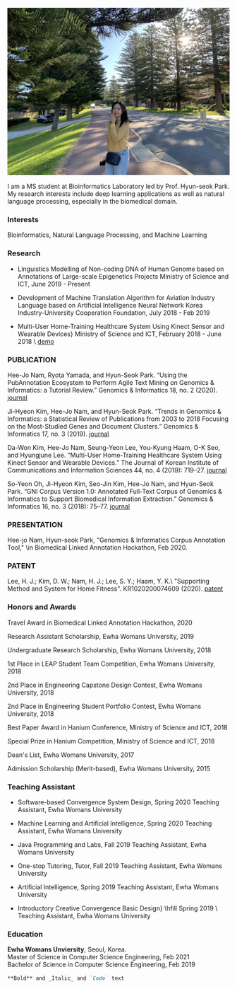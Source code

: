 ![Image](./img/main.png)

I am a MS student at Bioinformatics Laboratory led by Prof. Hyun-seok Park.   
My research interests include deep learning applications as well as natural language processing, especially in the biomedical domain.

### Interests

Bioinformatics, Natural Language Processing, and Machine Learning

### Research

- Linguistics Modelling of Non-coding DNA of Human Genome based on Annotations of Large-scale Epigenetics Projects 
Ministry of Science and ICT, June 2019 - Present

- Development of Machine Translation Algorithm for Aviation Industry Language based on Artificial Intelligence Neural Network 
Korea Industry-University Cooperation Foundation, July 2018 - Feb 2019

- Multi-User Home-Training Healthcare System Using Kinect Sensor and Wearable Devices} 
Ministry of Science and ICT, February 2018 - June 2018 \\ [demo](https://www.youtube.com/watch?v=v5fK2L9En_w)

### PUBLICATION

Hee-Jo Nam, Ryota Yamada, and Hyun-Seok Park. “Using the PubAnnotation Ecosystem to Perform Agile Text Mining on Genomics &amp; Informatics: a Tutorial Review.” Genomics &amp; Informatics 18, no. 2 (2020). [journal](https://doi.org/10.5808/gi.2020.18.2.e13.)

Ji-Hyeon Kim, Hee-Jo Nam, and Hyun-Seok Park. “Trends in Genomics &amp; Informatics: a Statistical Review of Publications from 2003 to 2018 Focusing on the Most-Studied Genes and Document Clusters.” Genomics &amp; Informatics 17, no. 3 (2019). [journal](https://doi.org/10.5808/gi.2019.17.3.e25.)

Da-Won Kim, Hee-Jo Nam, Seung-Yeon Lee, You-Kyung Haam, O-K Seo, and Hyungjune Lee. “Multi-User Home-Training Healthcare System Using Kinect Sensor and Wearable Devices.” The Journal of Korean Institute of Communications and Information Sciences 44, no. 4 (2019): 719–27. 
[journal](https://doi.org/10.7840/kics.2019.44.4.719.)

So-Yeon Oh, Ji-Hyeon Kim, Seo-Jin Kim, Hee-Jo Nam, and Hyun-Seok Park. “GNI Corpus Version 1.0: Annotated Full-Text Corpus of Genomics &amp; Informatics to Support Biomedical Information Extraction.” Genomics &amp; Informatics 16, no. 3 (2018): 75–77. 
[journal](https://doi.org/10.5808/gi.2018.16.3.75) 

 
### PRESENTATION

Hee-jo Nam, Hyun-seok Park, "Genomics & Informatics Corpus Annotation Tool," \\in  Biomedical Linked Annotation Hackathon, Feb 2020.

### PATENT

Lee, H. J.; Kim, D. W.; Nam, H. J.; Lee, S. Y.; Haam, Y. K.\\ 
"Supporting Method and System for Home Fitness". KR1020200074609 (2020).
[patent](https://doi.org/10.8080/1020180163201)

### Honors and Awards

Travel Award in Biomedical Linked Annotation Hackathon, 2020

Research Assistant Scholarship, Ewha Womans University, 2019

Undergraduate Research Scholarship, Ewha Womans University, 2018

1st Place in LEAP Student Team Competition, Ewha Womans University, 2018

2nd Place in Engineering Capstone Design Contest, Ewha Womans University, 2018

2nd Place in Engineering Student Portfolio Contest, Ewha Womans University, 2018

Best Paper Award in Hanium Conference, Ministry of Science and ICT, 2018

Special Prize in Hanium Competition, Ministry of Science and ICT, 2018

Dean's List, Ewha Womans University, 2017

Admission Scholarship (Merit-based), Ewha Womans University, 2015

### Teaching Assistant

- Software-based Convergence System Design, Spring 2020
Teaching Assistant, Ewha Womans University

- Machine Learning and Artificial Intelligence, Spring 2020
Teaching Assistant, Ewha Womans University

- Java Programming and Labs, Fall 2019
Teaching Assistant, Ewha Womans University
 
- One-stop Tutoring, Tutor, Fall 2019
Teaching Assistant, Ewha Womans University

- Artificial Intelligence, Spring 2019
Teaching Assistant, Ewha Womans University

- Introductory Creative Convergence Basic Design} \hfill Spring 2019 \\
Teaching Assistant, Ewha Womans University

### Education

**Ewha Womans Unviersity**, Seoul, Korea.  
Master of Science in Computer Science Engineering, Feb 2021<br/>
Bachelor of Science in Computer Science Engineering, Feb 2019


```markdown
**Bold** and _Italic_ and `Code` text
```
